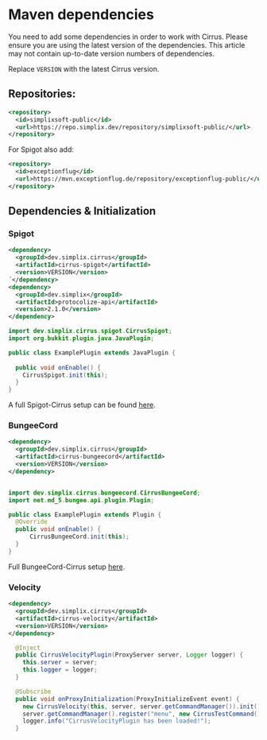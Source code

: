 # Maven dependencies
You need to add some dependencies in order to work with Cirrus. Please ensure you are using the latest version of the dependencies. This article may not contain up-to-date version numbers of dependencies.

Replace ```VERSION``` with the latest Cirrus version.

## Repositories:
```xml
<repository>
  <id>simplixsoft-public</id>
  <url>https://repo.simplix.dev/repository/simplixsoft-public/</url>
</repository>
```
For Spigot also add:
```xml
<repository>
  <id>exceptionflug</id>
  <url>https://mvn.exceptionflug.de/repository/exceptionflug-public/</url>
</repository>
```
## Dependencies & Initialization
### Spigot
```xml
<dependency>  
  <groupId>dev.simplix.cirrus</groupId>
  <artifactId>cirrus-spigot</artifactId>
  <version>VERSION</version>
´</dependency>
<dependency>  
  <groupId>dev.simplix</groupId>  
  <artifactId>protocolize-api</artifactId>  
  <version>2.1.0</version>  
</dependency>
```

```java
import dev.simplix.cirrus.spigot.CirrusSpigot;
import org.bukkit.plugin.java.JavaPlugin;

public class ExamplePlugin extends JavaPlugin {
  
  public void onEnable() {
    CirrusSpigot.init(this);
  }
}

```

A full Spigot-Cirrus setup can be found [here](https://github.com/Simplix-Softworks/Cirrus/tree/master/cirrus-spigot-example).

### BungeeCord
```xml
<dependency>  
  <groupId>dev.simplix.cirrus</groupId>
  <artifactId>cirrus-bungeecord</artifactId>
  <version>VERSION</version>
</dependency>
```

```java

import dev.simplix.cirrus.bungeecord.CirrusBungeeCord;
import net.md_5.bungee.api.plugin.Plugin;

public class ExamplePlugin extends Plugin {
  @Override
  public void onEnable() {
      CirrusBungeeCord.init(this);
  }
}

```

Full BungeeCord-Cirrus setup [here](https://github.com/Simplix-Softworks/Cirrus/tree/master/cirrus-bungeecord-example).

### Velocity
```xml
<dependency>  
  <groupId>dev.simplix.cirrus</groupId>
  <artifactId>cirrus-velocity</artifactId>
  <version>VERSION</version>
</dependency>
```

```java
  @Inject
  public CirrusVelocityPlugin(ProxyServer server, Logger logger) {
    this.server = server;
    this.logger = logger;
  }

  @Subscribe
  public void onProxyInitialization(ProxyInitializeEvent event) {
    new CirrusVelocity(this, server, server.getCommandManager()).init();
    server.getCommandManager().register("menu", new CirrusTestCommand());
    logger.info("CirrusVelocityPlugin has been loaded!");
  }

```

